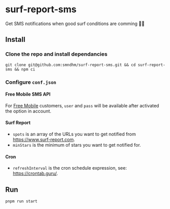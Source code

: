 # surf-report-sms

Get SMS notifications when good surf conditions are comming 🤙📱

## Install

### Clone the repo and install dependancies

`git clone git@github.com:smndhm/surf-report-sms.git && cd surf-report-sms && npm ci`

### Configure `conf.json`

#### Free Mobile SMS API

For [Free Mobile](http://mobile.free.fr/) customers, `user` and `pass` will be available after activated the option in account.

#### Surf Report

- `spots` is an array of the URLs you want to get notified from https://www.surf-report.com.
- `minStars` is the minimum of stars you want to get notified for.

#### Cron

- `refreshInterval` is the cron schedule expression, see: https://crontab.guru/.

## Run

`pnpm run start`
